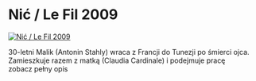 Nić / Le Fil 2009 
=============
[![Nić / Le Fil 2009 ](http://vidos.pl/images/player.gif)](http://vidos.pl/nic-le-fil-2009)

 30-letni Malik (Antonin Stahly) wraca z Francji do Tunezji po śmierci ojca. Zamieszkuje razem z matką (Claudia Cardinale) i podejmuje pracę zobacz pełny opis
